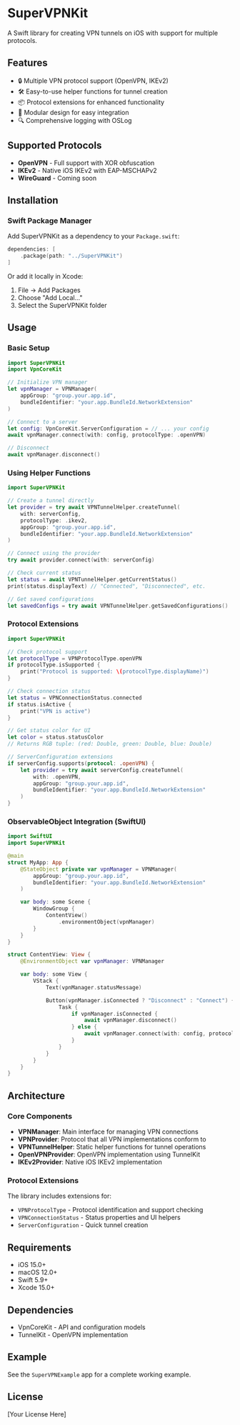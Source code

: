 # SuperVPNKit

A Swift library for creating VPN tunnels on iOS with support for multiple protocols.

## Features

- 🔒 Multiple VPN protocol support (OpenVPN, IKEv2)
- 🛠️ Easy-to-use helper functions for tunnel creation
- 📦 Protocol extensions for enhanced functionality
- 🧩 Modular design for easy integration
- 🔍 Comprehensive logging with OSLog

## Supported Protocols

- **OpenVPN** - Full support with XOR obfuscation
- **IKEv2** - Native iOS IKEv2 with EAP-MSCHAPv2
- **WireGuard** - Coming soon

## Installation

### Swift Package Manager

Add SuperVPNKit as a dependency to your `Package.swift`:

```swift
dependencies: [
    .package(path: "../SuperVPNKit")
]
```

Or add it locally in Xcode:
1. File → Add Packages
2. Choose "Add Local..."
3. Select the SuperVPNKit folder

## Usage

### Basic Setup

```swift
import SuperVPNKit
import VpnCoreKit

// Initialize VPN manager
let vpnManager = VPNManager(
    appGroup: "group.your.app.id",
    bundleIdentifier: "your.app.BundleId.NetworkExtension"
)

// Connect to a server
let config: VpnCoreKit.ServerConfiguration = // ... your config
await vpnManager.connect(with: config, protocolType: .openVPN)

// Disconnect
await vpnManager.disconnect()
```

### Using Helper Functions

```swift
import SuperVPNKit

// Create a tunnel directly
let provider = try await VPNTunnelHelper.createTunnel(
    with: serverConfig,
    protocolType: .ikev2,
    appGroup: "group.your.app.id",
    bundleIdentifier: "your.app.BundleId.NetworkExtension"
)

// Connect using the provider
try await provider.connect(with: serverConfig)

// Check current status
let status = await VPNTunnelHelper.getCurrentStatus()
print(status.displayText) // "Connected", "Disconnected", etc.

// Get saved configurations
let savedConfigs = try await VPNTunnelHelper.getSavedConfigurations()
```

### Protocol Extensions

```swift
import SuperVPNKit

// Check protocol support
let protocolType = VPNProtocolType.openVPN
if protocolType.isSupported {
    print("Protocol is supported: \(protocolType.displayName)")
}

// Check connection status
let status = VPNConnectionStatus.connected
if status.isActive {
    print("VPN is active")
}

// Get status color for UI
let color = status.statusColor
// Returns RGB tuple: (red: Double, green: Double, blue: Double)

// ServerConfiguration extensions
if serverConfig.supports(protocol: .openVPN) {
    let provider = try await serverConfig.createTunnel(
        with: .openVPN,
        appGroup: "group.your.app.id",
        bundleIdentifier: "your.app.BundleId.NetworkExtension"
    )
}
```

### ObservableObject Integration (SwiftUI)

```swift
import SwiftUI
import SuperVPNKit

@main
struct MyApp: App {
    @StateObject private var vpnManager = VPNManager(
        appGroup: "group.your.app.id",
        bundleIdentifier: "your.app.BundleId.NetworkExtension"
    )

    var body: some Scene {
        WindowGroup {
            ContentView()
                .environmentObject(vpnManager)
        }
    }
}

struct ContentView: View {
    @EnvironmentObject var vpnManager: VPNManager

    var body: some View {
        VStack {
            Text(vpnManager.statusMessage)

            Button(vpnManager.isConnected ? "Disconnect" : "Connect") {
                Task {
                    if vpnManager.isConnected {
                        await vpnManager.disconnect()
                    } else {
                        await vpnManager.connect(with: config, protocolType: .openVPN)
                    }
                }
            }
        }
    }
}
```

## Architecture

### Core Components

- **VPNManager**: Main interface for managing VPN connections
- **VPNProvider**: Protocol that all VPN implementations conform to
- **VPNTunnelHelper**: Static helper functions for tunnel operations
- **OpenVPNProvider**: OpenVPN implementation using TunnelKit
- **IKEv2Provider**: Native iOS IKEv2 implementation

### Protocol Extensions

The library includes extensions for:
- `VPNProtocolType` - Protocol identification and support checking
- `VPNConnectionStatus` - Status properties and UI helpers
- `ServerConfiguration` - Quick tunnel creation

## Requirements

- iOS 15.0+
- macOS 12.0+
- Swift 5.9+
- Xcode 15.0+

## Dependencies

- VpnCoreKit - API and configuration models
- TunnelKit - OpenVPN implementation

## Example

See the `SuperVPNExample` app for a complete working example.

## License

[Your License Here]
